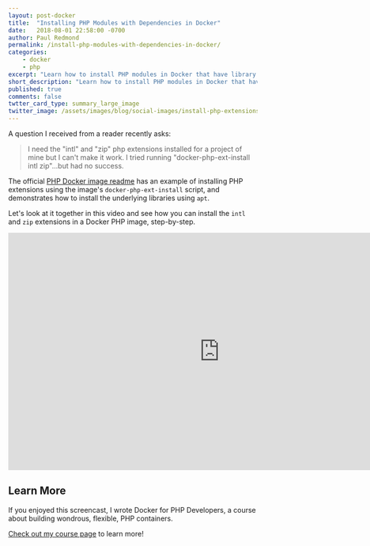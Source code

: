 ```yaml
---
layout: post-docker
title:  "Installing PHP Modules with Dependencies in Docker"
date:   2018-08-01 22:58:00 -0700
author: Paul Redmond
permalink: /install-php-modules-with-dependencies-in-docker/
categories:
    - docker
    - php
excerpt: "Learn how to install PHP modules in Docker that have library dependencies such as the intl and zip extensions. We'll walk through each step of installing extensions using the command line and a Dockerfile."
short_description: "Learn how to install PHP modules in Docker that have library dependencies such as the intl and zip extensions. We'll walk through each step of installing extensions using the command line and a Dockerfile."
published: true
comments: false
twtter_card_type: summary_large_image
twitter_image: /assets/images/blog/social-images/install-php-extensions-with-dependencies.png
---
```


A question I received from a reader recently asks:

> I need the "intl" and "zip" php extensions installed for a project of mine but I can't make it work. I tried running "docker-php-ext-install intl zip"...but had no success.

The official [PHP Docker image readme](https://hub.docker.com/_/php/) has an example of installing PHP extensions using the image's `docker-php-ext-install` script, and demonstrates how to install the underlying libraries using `apt`.

Let's look at it together in this video and see how you can install the `intl` and `zip` extensions in a Docker PHP image, step-by-step.

<div class="media-breakout-lg mt-3 mb-3">
    <div class="video-responsive">
        <iframe width="854" height="480" src="https://www.youtube.com/embed/BBRS-8leLKc" frameborder="0" allow="autoplay; encrypted-media" allowfullscreen></iframe>
    </div>
</div>

## Learn More

If you enjoyed this screencast, I wrote Docker for PHP Developers, a course about building wondrous, flexible, PHP containers.

[Check out my course page](https://bitpress.io/docker-for-php-developers/) to learn more!
